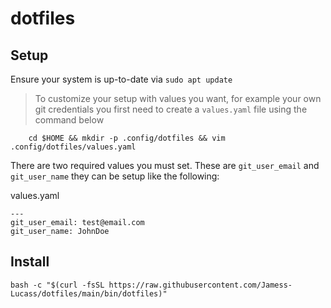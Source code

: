 # dotfiles

## Setup

Ensure your system is up-to-date via `sudo apt update`

> To customize your setup with values you want, for example your own git credentials you first need to create a `values.yaml` file using the command below

```
    cd $HOME && mkdir -p .config/dotfiles && vim .config/dotfiles/values.yaml
```

There are two required values you must set. These are
`git_user_email` and `git_user_name` they can be setup like the following:

values.yaml

```
---
git_user_email: test@email.com
git_user_name: JohnDoe
```

## Install

`bash -c "$(curl -fsSL https://raw.githubusercontent.com/Jamess-Lucass/dotfiles/main/bin/dotfiles)"`
